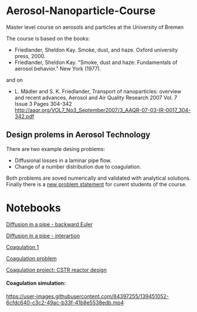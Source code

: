 # Aerosol-Nanoparticle-Course
Master level course on aerosols and particles at the University of Bremen

The course is based on the books:

- Friedlander, Sheldon Kay. Smoke, dust, and haze. Oxford university press, 2000.
- Friedlander, Sheldon Kay. "Smoke, dust and haze: Fundamentals of aerosol behavior." New York (1977).

and on

- L. Mädler and S. K. Friedlander, Transport of nanoparticles: overview and recent advances, Aerosol and Air Quality Research 2007 Vol. 7 Issue 3 Pages 304-342
http://aaqr.org/VOL7_No3_September2007/3_AAQR-07-03-IR-0017_304-342.pdf

## Design prolems in Aerosol Technology

There are two example desing problems: 
- Diffusional losses in a laminar pipe flow. 
- Change of a number distribution due to coagulation. 

Both problems are soved numerically and validated with analytical solutions. Finally there is a [new problem statement](https://github.com/Leibniz-IWT/Aerosol-Nanoparticle-Course/blob/main/Coagulation%203%20(Project).ipynb) for curent students of the course. 

# Notebooks

[Diffusion in a pipe - backward Euler](Diffusion_tube_backward_euler.ipynb)

[Diffusion in a pipe - interartion](Diffusion_tube_backward_euler.ipynb)

[Coagulation 1](Coagulation_lm1.ipynb)

[Coagulation problem](Coagulation_lm1.ipynb)

[Coagulation project: CSTR reactor design](https://github.com/Leibniz-IWT/Aerosol-Nanoparticle-Course/blob/main/Coagulation%203%20(Project).ipynb)

#### Coagulation simulation:

https://user-images.githubusercontent.com/84397255/139451052-6cfdc640-c3c2-49ac-b33f-41b8e5538edb.mp4





